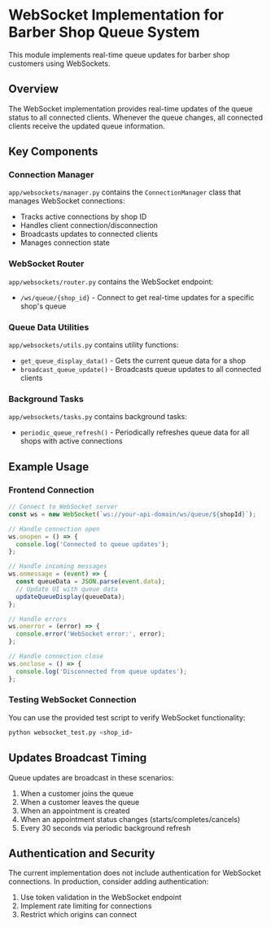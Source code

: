 # WebSocket Implementation for Barber Shop Queue System

This module implements real-time queue updates for barber shop customers using WebSockets.

## Overview

The WebSocket implementation provides real-time updates of the queue status to all connected clients. Whenever the queue changes, all connected clients receive the updated queue information.

## Key Components

### Connection Manager

`app/websockets/manager.py` contains the `ConnectionManager` class that manages WebSocket connections:

- Tracks active connections by shop ID
- Handles client connection/disconnection
- Broadcasts updates to connected clients
- Manages connection state

### WebSocket Router

`app/websockets/router.py` contains the WebSocket endpoint:

- `/ws/queue/{shop_id}` - Connect to get real-time updates for a specific shop's queue

### Queue Data Utilities

`app/websockets/utils.py` contains utility functions:

- `get_queue_display_data()` - Gets the current queue data for a shop
- `broadcast_queue_update()` - Broadcasts queue updates to all connected clients

### Background Tasks

`app/websockets/tasks.py` contains background tasks:

- `periodic_queue_refresh()` - Periodically refreshes queue data for all shops with active connections

## Example Usage

### Frontend Connection

```javascript
// Connect to WebSocket server
const ws = new WebSocket(`ws://your-api-domain/ws/queue/${shopId}`);

// Handle connection open
ws.onopen = () => {
  console.log('Connected to queue updates');
};

// Handle incoming messages
ws.onmessage = (event) => {
  const queueData = JSON.parse(event.data);
  // Update UI with queue data
  updateQueueDisplay(queueData);
};

// Handle errors
ws.onerror = (error) => {
  console.error('WebSocket error:', error);
};

// Handle connection close
ws.onclose = () => {
  console.log('Disconnected from queue updates');
};
```

### Testing WebSocket Connection

You can use the provided test script to verify WebSocket functionality:

```bash
python websocket_test.py <shop_id>
```

## Updates Broadcast Timing

Queue updates are broadcast in these scenarios:

1. When a customer joins the queue
2. When a customer leaves the queue
3. When an appointment is created
4. When an appointment status changes (starts/completes/cancels)
5. Every 30 seconds via periodic background refresh

## Authentication and Security

The current implementation does not include authentication for WebSocket connections. In production, consider adding authentication:

1. Use token validation in the WebSocket endpoint
2. Implement rate limiting for connections
3. Restrict which origins can connect
 